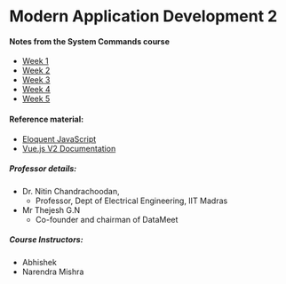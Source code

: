# Modern Application Development 2

#### Notes from the System Commands course
* [Week 1](Week1.md)
* [Week 2](Week2.md)
* [Week 3](Week3.md)
* [Week 4](Week4.md)
* [Week 5](Week5.md)

#### Reference material:
* [Eloquent JavaScript](https://eloquentjavascript.net/)
* [Vue.js V2 Documentation](https://vuejs.org/v2/guide/)

##### Professor details:
* Dr. Nitin Chandrachoodan, 
  - Professor, Dept of Electrical Engineering, IIT Madras
* Mr Thejesh G.N
  - Co-founder and chairman of DataMeet 

##### Course Instructors:
* Abhishek
* Narendra Mishra



